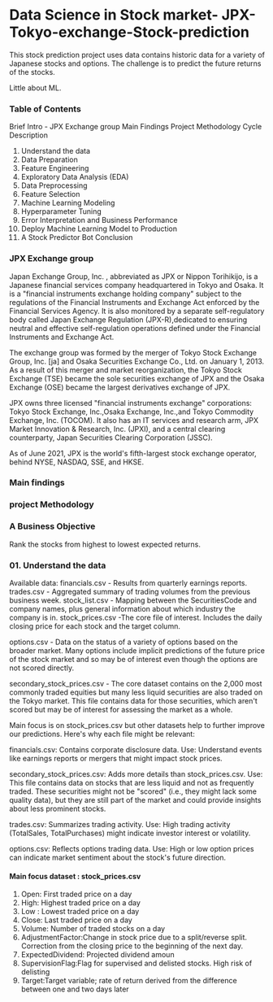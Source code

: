 # Data Science in Stock market- JPX-Tokyo-exchange-Stock-prediction
This stock prediction project uses data contains historic data for a variety of Japanese stocks and options. The challenge is to predict the future returns of the stocks.

Little about ML.

### Table of Contents
Brief Intro - JPX Exchange group
Main Findings
Project Methodology
Cycle Description
01. Understand the data
02. Data Preparation
03. Feature Engineering
04. Exploratory Data Analysis (EDA)
05. Data Preprocessing
06. Feature Selection
07. Machine Learning Modeling
08. Hyperparameter Tuning
09. Error Interpretation and Business Performance
10. Deploy Machine Learning Model to Production
11. A Stock Predictor Bot
Conclusion


### JPX Exchange group
Japan Exchange Group, Inc. , abbreviated as JPX or Nippon Torihikijo, is a Japanese financial services company headquartered in Tokyo and Osaka. It is a "financial instruments exchange holding company" subject to the regulations of the Financial Instruments and Exchange Act enforced by the Financial Services Agency. It is also monitored by a separate self-regulatory body called Japan Exchange Regulation (JPX-R),dedicated to ensuring neutral and effective self-regulation operations defined under the Financial Instruments and Exchange Act.

The exchange group was formed by the merger of Tokyo Stock Exchange Group, Inc. [ja] and Osaka Securities Exchange Co., Ltd. on January 1, 2013. As a result of this merger and market reorganization, the Tokyo Stock Exchange (TSE) became the sole securities exchange of JPX and the Osaka Exchange (OSE) became the largest derivatives exchange of JPX.

JPX owns three licensed "financial instruments exchange" corporations: Tokyo Stock Exchange, Inc.,Osaka Exchange, Inc.,and Tokyo Commodity Exchange, Inc. (TOCOM). It also has an IT services and research arm, JPX Market Innovation & Research, Inc. (JPXI), and a central clearing counterparty, Japan Securities Clearing Corporation (JSSC).

As of June 2021, JPX is the world's fifth-largest stock exchange operator, behind NYSE, NASDAQ, SSE, and HKSE.


### Main findings


### project Methodology


###  A Business Objective
Rank the stocks from highest to lowest expected returns.

### 01. Understand the data
Available data:
financials.csv -  Results from quarterly earnings reports.
trades.csv - Aggregated summary of trading volumes from the previous business week.
stock_list.csv - Mapping between the SecuritiesCode and company names, plus general information about which industry the company is in.
stock_prices.csv -The core file of interest. Includes the daily closing price for each stock and the target column.

options.csv - Data on the status of a variety of options based on the broader market. Many options include implicit predictions of the future price of the stock market and so may be of interest even though the options are not scored directly.

secondary_stock_prices.csv - The core dataset contains on the 2,000 most commonly traded equities but many less liquid securities are also traded on the Tokyo market. This file contains data for those securities, which aren't scored but may be of interest for assessing the market as a whole.

Main focus is on stock_prices.csv but other datasets help to further improve our predictions.
Here's why each file might be relevant:

financials.csv: Contains corporate disclosure data.
Use: Understand events like earnings reports or mergers that might impact stock prices.

secondary_stock_prices.csv: Adds more details than stock_prices.csv.
Use:  This file contains data on stocks that are less liquid and not as frequently traded. These securities might not be "scored" (i.e., they might lack some quality data), but they are still part of the market and could provide insights about less prominent stocks.

trades.csv: Summarizes trading activity.
Use: High trading activity (TotalSales, TotalPurchases) might indicate investor interest or volatility.

options.csv: Reflects options trading data.
Use: High or low option prices can indicate market sentiment about the stock's future direction.

#### Main focus dataset : stock_prices.csv
1. Open: First traded price on a day
2. High: Highest traded price on a day
3. Low : Lowest traded price on a day
4. Close: Last traded price on a day
5. Volume: Number of traded stocks on a day
6. AdjustmentFactor:Change in stock price due to a split/reverse split. Correction from the closing price to the beginning of the next day.
7. ExpectedDividend: Projected dividend amoun
8. SupervisionFlag:Flag for supervised and delisted stocks. High risk of delisting
9. Target:Target variable; rate of return derived from the difference between one and two days later
